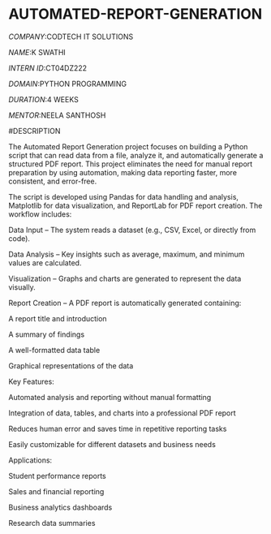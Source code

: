 # AUTOMATED-REPORT-GENERATION

*COMPANY*:CODTECH IT SOLUTIONS

*NAME*:K SWATHI

*INTERN ID*:CT04DZ222

*DOMAIN*:PYTHON PROGRAMMING

*DURATION*:4 WEEKS

*MENTOR*:NEELA SANTHOSH

#DESCRIPTION

The Automated Report Generation project focuses on building a Python script that can read data from a file, analyze it, and automatically generate a structured PDF report. This project eliminates the need for manual report preparation by using automation, making data reporting faster, more consistent, and error-free.

The script is developed using Pandas for data handling and analysis, Matplotlib for data visualization, and ReportLab for PDF report creation. The workflow includes:

Data Input – The system reads a dataset (e.g., CSV, Excel, or directly from code).

Data Analysis – Key insights such as average, maximum, and minimum values are calculated.

Visualization – Graphs and charts are generated to represent the data visually.

Report Creation – A PDF report is automatically generated containing:

A report title and introduction

A summary of findings

A well-formatted data table

Graphical representations of the data

Key Features:

Automated analysis and reporting without manual formatting

Integration of data, tables, and charts into a professional PDF report

Reduces human error and saves time in repetitive reporting tasks

Easily customizable for different datasets and business needs

 Applications:

Student performance reports

Sales and financial reporting

Business analytics dashboards

Research data summaries
